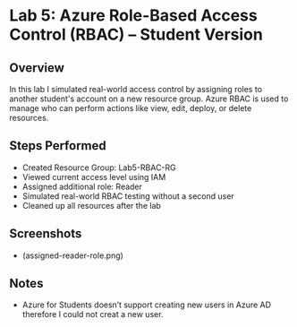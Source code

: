# Lab 5: Azure Role-Based Access Control (RBAC) – Student Version

## Overview
In this lab I simulated real-world access control by assigning roles to another student's account on a new resource group. Azure RBAC is used to manage who can perform actions like view, edit, deploy, or delete resources.

## Steps Performed
- Created Resource Group: Lab5-RBAC-RG
- Viewed current access level using IAM
- Assigned additional role: Reader
- Simulated real-world RBAC testing without a second user
- Cleaned up all resources after the lab

## Screenshots
- (assigned-reader-role.png)

## Notes
- Azure for Students doesn’t support creating new users in Azure AD therefore I could not creat a new user.
